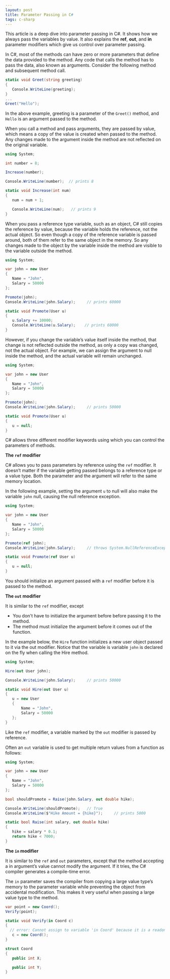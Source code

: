 ```yaml
---
layout: post
title: Parameter Passing in C#
tags: c-sharp
---
```


This article is a deep dive into parameter passing in C#. It shows how we always pass the variables by value. It also explains the **ref**, **out**, and **in** parameter modifiers which give us control over parameter passing.

In C#, most of the methods can have zero or more parameters that define the data provided to the method. Any code that calls the method has to pass the data, also known as arguments. Consider the following method and subsequent method call.

```csharp
static void Greet(string greeting)
{
   Console.WriteLine(greeting);
}
...
Greet("Hello");
```

In the above example, greeting is a parameter of the `Greet()` method, and `Hello` is an argument passed to the method. 

When you call a method and pass arguments, they are passed by value, which means a copy of the value is created when passed to the method. Any changes made to the argument inside the method are not reflected on the original variable. 

```c#
using System;

int number = 8;

Increase(number);

Console.WriteLine(number);  // prints 8

static void Increase(int num)
{
   num = num + 1;

   Console.WriteLine(num);   // prints 9
}
```

When you pass a reference type variable, such as an object, C# still copies the reference by value, because the variable holds the reference, not the actual object. So even though a copy of the reference variable is passed around, both of them refer to the same object in the memory. So any changes made to the object by the variable inside the method are visible to the variable outside the method. 

```csharp
using System;

var john = new User
{
   Name = "John",
   Salary = 50000
};

Promote(john);
Console.WriteLine(john.Salary);     // prints 60000

static void Promote(User u)
{
   u.Salary += 10000;
   Console.WriteLine(u.Salary);    // prints 60000
}
```

However, if you change the variable’s value itself inside the method, that change is not reflected outside the method, as only a copy was changed, not the actual object. For example, we can assign the argument to null inside the method, and the actual variable will remain unchanged. 

```csharp
using System;

var john = new User
{
   Name = "John",
   Salary = 50000
};

Promote(john);
Console.WriteLine(john.Salary);     // prints 50000

static void Promote(User u)
{
   u = null;
}
```

C# allows three different modifier keywords using which you can control the parameters of methods. 

**The `ref` modifier**

C# allows you to pass parameters by reference using the `ref` modifier. It doesn’t matter if the variable getting passed belongs to a reference type or a value type. Both the parameter and the argument will refer to the same memory location. 

In the following example, setting the argument `u` to null will also make the variable `john` null, causing the null reference exception. 

```csharp
using System;

var john = new User
{
   Name = "John",
   Salary = 50000
};

Promote(ref john);
Console.WriteLine(john.Salary);     // throws System.NullReferenceException

static void Promote(ref User u)
{
   u = null;
}
```

You should initialize an argument passed with a `ref` modifier before it is passed to the method. 

**The `out` modifier**

It is similar to the `ref` modifier, except

- You don't have to initialize the argument before before passing it to the method.
- The method must initialize the argument before it comes out of the function. 

In the example below, the `Hire` function initializes a new user object passed to it via the out modifier. Notice that the variable is variable `john` is declared on the fly when calling the Hire method. 

```csharp
using System;

Hire(out User john);

Console.WriteLine(john.Salary);     // prints 50000

static void Hire(out User u)
{
   u = new User
   {
       Name = "John",
       Salary = 50000
   };
}
```

Like the `ref` modifier, a variable marked by the `out` modifier is passed by reference. 

Often an `out` variable is used to get multiple return values from a function as follows:

```csharp
using System;

var john = new User
{
   Name = "John",
   Salary = 50000
};

bool shouldPromote = Raise(john.Salary, out double hike);

Console.WriteLine(shouldPromote);   // True
Console.WriteLine($"Hike Amount = {hike}");     // prints 5000

static bool Raise(int salary, out double hike)
{
   hike = salary * 0.1;
   return hike < 7000;
}
```

**The `in` modifier**

It is similar to the `ref` and `out` parameters, except that the method accepting a in argument’s value cannot modify the argument. If it tries, the C# compiler generates a compile-time error. 

The `in` parameter saves the compiler from copying a large value type’s memory to the parameter variable while preventing the object from accidental modification. This makes it very useful when passing a large value type to the method. 

```csharp
var point = new Coord();
Verify(point);

static void Verify(in Coord c)
{
  // error: Cannot assign to variable 'in Coord' because it is a readonly variable
   c = new Coord(); 
}

struct Coord
{
   public int X;

   public int Y;
}
```

